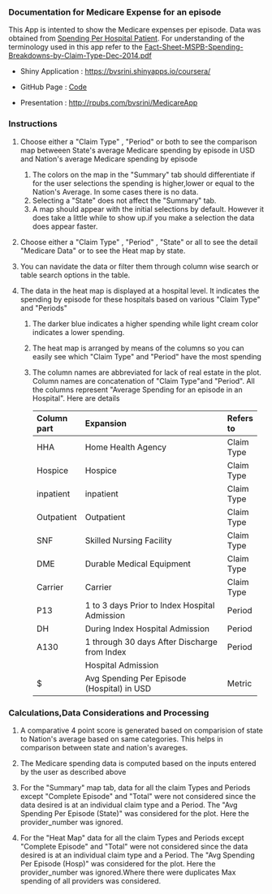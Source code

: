 ### Documentation for Medicare Expense for an episode

This App is intented to show the Medicare expenses per episode. Data was
obtained from [Spending Per Hospital
Patient](https://www.medicare.gov/hospitalcompare/Data/spending-per-hospital-patient.html).
For understanding of the terminology used in this app refer to the
[Fact-Sheet-MSPB-Spending-Breakdowns-by-Claim-Type-Dec-2014.pdf](https://www.cms.gov/Medicare/Quality-Initiatives-Patient-Assessment-Instruments/hospital-value-based-purchasing/Downloads/Fact-Sheet-MSPB-Spending-Breakdowns-by-Claim-Type-Dec-2014.pdf)

-   Shiny Application : <https://bvsrini.shinyapps.io/coursera/>

-   GitHub Page :
    [Code](https://github.com/bvsrini/Data-Products/tree/master)

-   Presentation : <http://rpubs.com/bvsrini/MedicareApp>

### Instructions

1.  Choose either a "Claim Type" , "Period" or both to see the
    comparison map betweeen State's average Medicare spending by episode
    in USD and Nation's average Medicare spending by episode
    1.  The colors on the map in the "Summary" tab should differentiate
        if for the user selections the spending is higher,lower or equal
        to the Nation's Average. In some cases there is no data.
    2.  Selecting a "State" does not affect the "Summary" tab.
    3.  A map should appear with the initial selections by default.
        However it does take a little while to show up.if you make a
        selection the data does appear faster.

2.  Choose either a "Claim Type" , "Period" , "State" or all to see the
    detail "Medicare Data" or to see the Heat map by state.
3.  You can navidate the data or filter them through column wise search
    or table search options in the table.
4.  The data in the heat map is displayed at a hospital level. It
    indicates the spending by episode for these hospitals based on
    various "Claim Type" and "Periods"
    1.  The darker blue indicates a higher spending while light cream
        color indicates a lower spending.
    2.  The heat map is arranged by means of the columns so you can
        easily see which "Claim Type" and "Period" have the most
        spending  
    3.  The column names are abbreviated for lack of real estate in
        the plot. Column names are concatenation of "Claim
        Type"and "Period". All the columns represent "Average Spending
        for an episode in an Hospital". Here are details

        <table style="width:97%;">
        <colgroup>
        <col width="18%" />
        <col width="63%" />
        <col width="15%" />
        </colgroup>
        <thead>
        <tr class="header">
        <th align="left">Column part</th>
        <th align="left">Expansion</th>
        <th align="left">Refers to</th>
        </tr>
        </thead>
        <tbody>
        <tr class="odd">
        <td align="left">HHA</td>
        <td align="left">Home Health Agency</td>
        <td align="left">Claim Type</td>
        </tr>
        <tr class="even">
        <td align="left">Hospice</td>
        <td align="left">Hospice</td>
        <td align="left">Claim Type</td>
        </tr>
        <tr class="odd">
        <td align="left">inpatient</td>
        <td align="left">inpatient</td>
        <td align="left">Claim Type</td>
        </tr>
        <tr class="even">
        <td align="left">Outpatient</td>
        <td align="left">Outpatient</td>
        <td align="left">Claim Type</td>
        </tr>
        <tr class="odd">
        <td align="left">SNF</td>
        <td align="left">Skilled Nursing Facility</td>
        <td align="left">Claim Type</td>
        </tr>
        <tr class="even">
        <td align="left">DME</td>
        <td align="left">Durable Medical Equipment</td>
        <td align="left">Claim Type</td>
        </tr>
        <tr class="odd">
        <td align="left">Carrier</td>
        <td align="left">Carrier</td>
        <td align="left">Claim Type</td>
        </tr>
        <tr class="even">
        <td align="left">P13</td>
        <td align="left">1 to 3 days Prior to Index Hospital Admission</td>
        <td align="left">Period</td>
        </tr>
        <tr class="odd">
        <td align="left">DH</td>
        <td align="left">During Index Hospital Admission</td>
        <td align="left">Period</td>
        </tr>
        <tr class="even">
        <td align="left">A130</td>
        <td align="left">1 through 30 days After Discharge from Index</td>
        <td align="left">Period</td>
        </tr>
        <tr class="odd">
        <td align="left"></td>
        <td align="left">Hospital Admission</td>
        <td align="left"></td>
        </tr>
        <tr class="even">
        <td align="left">$</td>
        <td align="left">Avg Spending Per Episode (Hospital) in USD</td>
        <td align="left">Metric</td>
        </tr>
        </tbody>
        </table>

### Calculations,Data Considerations and Processing

1.  A comparative 4 point score is generated based on comparision of
    state to Nation's average based on same categories. This helps in
    comparison between state and nation's avareges.

2.  The Medicare spending data is computed based on the inputs entered
    by the user as described above

3.  For the "Summary" map tab, data for all the claim Types and Periods
    except "Complete Episode" and "Total" were not considered since the
    data desired is at an individual claim type and a Period. The "Avg
    Spending Per Episode (State)" was considered for the plot. Here the
    provider\_number was ignored.

4.  For the "Heat Map" data for all the claim Types and Periods except
    "Complete Episode" and "Total" were not considered since the data
    desired is at an individual claim type and a Period. The "Avg
    Spending Per Episode (Hosp)" was considered for the plot. Here the
    provider\_number was ignored.Where there were duplicates Max
    spending of all providers was considered.
